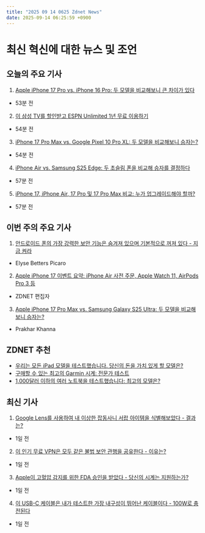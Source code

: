 ```yaml
---
title: "2025 09 14 0625 Zdnet News"
date: 2025-09-14 06:25:59 +0900
---
```


# 최신 혁신에 대한 뉴스 및 조언
## 오늘의 주요 기사 

1. [Apple iPhone 17 Pro vs. iPhone 16 Pro: 두 모델을 비교해보니 큰 차이가 있다](https://www.zdnet.com/article/apple-iphone-17-pro-vs-iphone-16-pro-i-compared-both-models-and-theres-a-big-difference/)
- 53분 전 

2. [이 삼성 TV를 할인받고 ESPN Unlimited 1년 무료 이용하기](https://www.zdnet.com/home-and-office/home-entertainment/get-this-samsung-tv-on-sale-and-get-a-year-of-espn-unlimited-for-free/) 
- 54분 전 

3. [iPhone 17 Pro Max vs. Google Pixel 10 Pro XL: 두 모델을 비교해보니 승자는?](https://www.zdnet.com/article/iphone-17-pro-max-vs-google-pixel-10-pro-xl-i-compared-both-and-heres-the-winner/) 
- 54분 전 

4. [iPhone Air vs. Samsung S25 Edge: 두 초슬림 폰을 비교해 승자를 결정하다](https://www.zdnet.com/article/iphone-air-vs-samsung-s25-edge-i-compared-both-ultra-thin-phones-to-decide-a-winner/) 
- 57분 전 

5. [iPhone 17, iPhone Air, 17 Pro 및 17 Pro Max 비교: 누가 업그레이드해야 할까?](https://www.zdnet.com/article/i-compared-the-iphone-17-iphone-air-17-pro-and-17-pro-max-heres-who-should-upgrade/) 
- 57분 전

## 이번 주의 주요 기사 

1. [안드로이드 폰의 가장 강력한 보안 기능은 숨겨져 있으며 기본적으로 꺼져 있다 - 지금 켜라](https://www.zdnet.com/article/your-android-phones-most-powerful-security-feature-is-hidden-and-off-by-default-turn-it-on-now/)
- Elyse Betters Picaro 

2. [Apple iPhone 17 이벤트 요약: iPhone Air 사전 주문, Apple Watch 11, AirPods Pro 3 등](https://www.zdnet.com/article/apple-iphone-17-event-recap-iphone-air-preorders-apple-watch-11-airpods-pro-3-more/) 
- ZDNET 편집자 

3. [Apple iPhone 17 Pro Max vs. Samsung Galaxy S25 Ultra: 두 모델을 비교해보니 승자는?](https://www.zdnet.com/article/apple-iphone-17-pro-max-vs-samsung-galaxy-s25-ultra-i-compared-both-and-heres-the-winner/) 
- Prakhar Khanna

## ZDNET 추천 
- [우리는 모든 iPad 모델을 테스트했습니다. 당신의 돈을 가치 있게 할 모델은?](https://www.zdnet.com/article/best-ipad/)
- [구매할 수 있는 최고의 Garmin 시계: 전문가 테스트](https://www.zdnet.com/article/best-garmin-watch/) 
- [1,000달러 이하의 여러 노트북을 테스트했습니다: 최고의 모델은?](https://www.zdnet.com/article/best-laptop-under-1000/)

## 최신 기사 

1. [Google Lens를 사용하여 내 이상한 잡동사니 서랍 아이템을 식별해보았다 - 결과는?](https://www.zdnet.com/article/i-used-google-lens-to-identify-obscure-parts-in-my-geeky-junk-drawer/)
- 1일 전 

2. [이 인기 무료 VPN은 모두 같은 불법 보안 관행을 공유한다 - 이유는?](https://www.zdnet.com/article/security-woes-hidden-family-ties-exposed-in-popular-vpn-apps/) 
- 1일 전 

3. [Apple이 고혈압 감지를 위한 FDA 승인을 받았다 - 당신의 시계는 지원하는가?](https://www.zdnet.com/article/apple-just-got-fda-clearance-for-hypertension-detection-does-your-watch-support-it/) 
- 1일 전 

4. [이 USB-C 케이블은 내가 테스트한 가장 내구성이 뛰어난 케이블이다 - 100W로 충전된다](https://www.zdnet.com/article/this-is-the-most-durable-usb-c-cable-ive-ever-tested-and-it-charges-at-100w/) 
- 1일 전